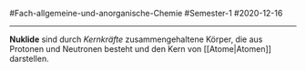 #Fach-allgemeine-und-anorganische-Chemie #Semester-1 #2020-12-16

---

**Nuklide** sind durch *Kernkräfte* zusammengehaltene Körper, die aus Protonen und Neutronen besteht und den Kern von [[Atome|Atomen]] darstellen.